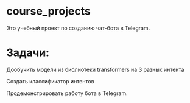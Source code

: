 # course_projects
Это учебный проект по созданию чат-бота в Telegram.
# Задачи:
Дообучить модели из библиотеки transformers на 3 разных интента

Создать классификатор интентов

Продемонстрировать работу бота в Telegram.
